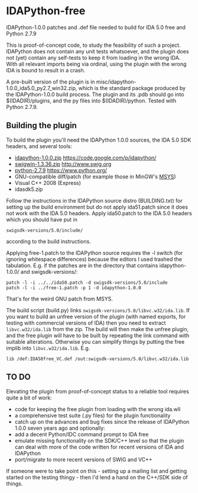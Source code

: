 # IDAPython-free
IDAPython-1.0.0 patches and .def file needed to build for IDA 5.0 free and Python 2.7.9

This is proof-of-concept code, to study the feasibility of such a project. IDAPython does not contain any unit tests whatsoever, and the plugin does not (yet) contain any self-tests to keep it from loading in the wrong IDA. With all relevant imports being via ordinal, using the plugin with the wrong IDA is bound to result in a crash.

A pre-built version of the plugin is in misc/idapython-1.0.0_ida5.0_py2.7_win32.zip, which is the standard package produced by the IDAPython-1.0.0 build process. The plugin and its .pdb should go into $(IDADIR)/plugins, and the py files into $(IDADIR)/python. Tested with Python 2.7.9.

## Building the plugin

To build the plugin you'll need the IDAPython 1.0.0 sources, the IDA 5.0 SDK headers, and several tools:
* [idapython-1.0.0.zip](https://code.google.com/p/idapython/downloads/detail?name=idapython-1.0.0.zip&can=2&q=) https://code.google.com/p/idapython/
* [swigwin-1.3.36.zip](http://sourceforge.net/projects/swig/files/swigwin/swigwin-1.3.36/) http://www.swig.org
* [python-2.7.9](https://www.python.org/downloads/release/python-279/) https://www.python.org/
* GNU-compatible diff/patch (for example those in MinGW's [MSYS](http://www.mingw.org/wiki/MSYS))
* Visual C++ 2008 (Express)
* idasdk5.zip 

Follow the instructions in the IDAPython source distro (BUILDING.txt) for setting up the build environment but do not apply ida51.patch since it does not work with the IDA 5.0 headers. Apply ida50.patch to the IDA 5.0 headers which you should have put in
```
swigsdk-versions/5.0/include/
```
according to the build instructions. 

Applying free-1.patch to the IDAPython source requires the -l switch (for ignoring whitespace differences) because the editors I used trashed the tabulation. E.g. if the patches are in the directory that contains idapython-1.0.0/ and swigsdk-versions/:
```   
patch -l -i ../../ida50.patch -d swigsdk-versions/5.0/include
patch -l -i ../free-1.patch -p 1 -d idapython-1.0.0
```
That's for the weird GNU patch from MSYS.

The build script (build.py) links `swigsdk-versions/5.0/libvc.w32/ida.lib`. If you want to build an unfree version of the plugin (with named exports, for testing with commercial versions of IDA) then you need to extract `libvc.w32/ida.lib` from the zip. The build will then make the unfree plugin, and the free plugin will have to be built by repeating the link command with suitable alterations. Otherwise you can simplify things by putting the free implib into `libvc.w32/ida.lib`. E.g.
```
lib /def:IDA50free_VC.def /out:swigsdk-versions/5.0/libvc.w32/ida.lib
```

## TO DO

Elevating the plugin from proof-of-concept status to a reliable tool requires quite a bit of work:
 * code for keeping the free plugin from loading with the wrong ida.wll
 * a comprehensive test suite (.py files) for the plugin functionality
 * catch up on the advances and bug fixes since the release of IDAPython 1.0.0 seven years ago
and optionally:
 * add a decent Python/IDC command prompt to IDA free
 * emulate missing functionality on the SDK/C++ level so that the plugin can deal with more of the code written for recent versions of IDA and IDAPython
 * port/migrate to more recent versions of SWIG and VC++

If someone were to take point on this - setting up a mailing list and getting started on the testing thingy - then I'd lend a hand on the C++/SDK side of things.
